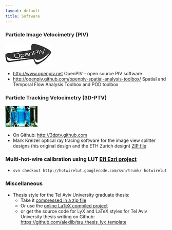 ```yaml
---
layout: default
title: Software
---
```


### Particle Image Velocimetry (PIV) 
![](/images/logo_openpiv.jpg)
* http://www.openpiv.net OpenPIV - open source PIV software  
* http://openpiv.github.com/openpiv-spatial-analysis-toolbox/ Spatial and Temporal Flow Analysis Toolbox and POD toolbox 

### Particle Tracking Velocimetry (3D-PTV) 
![](/images/ptv.jpg)
* On Github: http://3dptv.github.com
* Mark Kreizer optical ray tracing software for the image view splitter designs (his original design and the ETH Zurich design) [ZIP file](/files/beamsplitter.zip)

### Multi-hot-wire calibration using LUT [Efi Ezri project](/people/Efi_Ezri)
* `svn checkout http://hotwirelut.googlecode.com/svn/trunk/ hotwirelut`

### Miscellaneous
* Thesis style for the Tel Aviv University graduate thesis:
	* Take it [compressed in a zip file](/files/TAU_thesis_template.zip)
	* Or use the [online LaTeX compiled project](https://www.scribtex.com/projects/l-alex/tau_thesis_example/dirs/show/)
	* or get the source code for LyX and LaTeX styles for Tel Aviv University thesis writing on Github:  
https://github.com/alexlib/tau_thesis_lyx_template